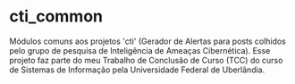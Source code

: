 # cti_common
Módulos comuns aos projetos 'cti' (Gerador de Alertas para posts colhidos pelo grupo de pesquisa de Inteligência de Ameaças Cibernética). Esse projeto faz parte do meu Trabalho de Conclusão de Curso (TCC) do curso de Sistemas de Informação pela Universidade Federal de Uberlândia.
